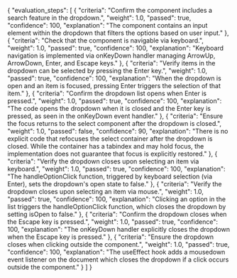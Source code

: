 {
  "evaluation_steps": [
    {
      "criteria": "Confirm the component includes a search feature in the dropdown.",
      "weight": 1.0,
      "passed": true,
      "confidence": 100,
      "explanation": "The component contains an input element within the dropdown that filters the options based on user input."
    },
    {
      "criteria": "Check that the component is navigable via keyboard.",
      "weight": 1.0,
      "passed": true,
      "confidence": 100,
      "explanation": "Keyboard navigation is implemented via onKeyDown handler managing ArrowUp, ArrowDown, Enter, and Escape keys."
    },
    {
      "criteria": "Verify items in the dropdown can be selected by pressing the Enter key.",
      "weight": 1.0,
      "passed": true,
      "confidence": 100,
      "explanation": "When the dropdown is open and an item is focused, pressing Enter triggers the selection of that item."
    },
    {
      "criteria": "Confirm the dropdown list opens when Enter is pressed.",
      "weight": 1.0,
      "passed": true,
      "confidence": 100,
      "explanation": "The code opens the dropdown when it is closed and the Enter key is pressed, as seen in the onKeyDown event handler."
    },
    {
      "criteria": "Ensure the focus returns to the select component after the dropdown is closed.",
      "weight": 1.0,
      "passed": false,
      "confidence": 90,
      "explanation": "There is no explicit code that refocuses the select container after the dropdown is closed. While the container has a tabindex and may hold focus, the implementation does not guarantee that focus is explicitly restored."
    },
    {
      "criteria": "Verify the dropdown closes upon selecting an item via keyboard.",
      "weight": 1.0,
      "passed": true,
      "confidence": 100,
      "explanation": "The handleOptionClick function, triggered by keyboard selection (via Enter), sets the dropdown's open state to false."
    },
    {
      "criteria": "Verify the dropdown closes upon selecting an item via mouse.",
      "weight": 1.0,
      "passed": true,
      "confidence": 100,
      "explanation": "Clicking an option in the list triggers the handleOptionClick function, which closes the dropdown by setting isOpen to false."
    },
    {
      "criteria": "Confirm the dropdown closes when the Escape key is pressed.",
      "weight": 1.0,
      "passed": true,
      "confidence": 100,
      "explanation": "The onKeyDown handler explicitly closes the dropdown when the Escape key is pressed."
    },
    {
      "criteria": "Ensure the dropdown closes when clicking outside the component.",
      "weight": 1.0,
      "passed": true,
      "confidence": 100,
      "explanation": "The useEffect hook adds a mousedown event listener on the document which closes the dropdown if a click occurs outside the component."
    }
  ]
}